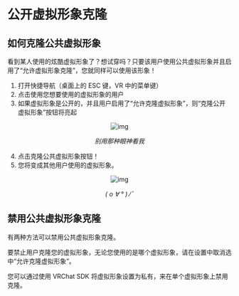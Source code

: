# 公开虚拟形象克隆

## 如何克隆公共虚拟形象

看到某人使用的炫酷虚拟形象了？想试穿吗？只要该用户使用公共虚拟形象并且启用了“允许虚拟形象克隆”，您就同样可以使用该形象！

1. 打开快捷导航（桌面上的 ESC 键，VR 中的菜单键）
2. 点击使用您想要使用的虚拟形象的用户
3. 如果虚拟形象是公开的，并且用户启用了“允许克隆虚拟形象”，则“克隆公开虚拟形象”按钮将亮起

<center>

![img](/docs.vrchat.com/images/public-avatar-cloning-1.png)

*别用那种眼神看我*

</center>

4. 点击克隆公共虚拟形象按钮！
5. 您将变成其他用户使用的虚拟形象。

<center>

![img](/docs.vrchat.com/images/public-avatar-cloning-2.png)

*( o ∀ ° )ﾉﾞ*

</center>

## 禁用公共虚拟形象克隆
有两种方法可以禁用公共虚拟形象克隆。

要禁止用户克隆您的虚拟形象，无论您使用的是哪个虚拟形象，请在设置中取消选中“允许克隆虚拟形象”。

您可以通过使用 VRChat SDK 将虚拟形象设置为私有，来在单个虚拟形象上禁用克隆。
